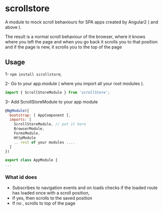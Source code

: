 # scrollstore


A module to mock scroll behaviours for SPA apps created by Angular2 ( and above ).

The result is a normal scroll behaviour of the browser, where it knows where you left the page and when you go back it scrolls you to
that position and if the page is new, it scrolls you to the top of the page

## Usage
1-  ```npm install scrollstore```;

2- Go to your app.module ( where you import all your root modules ).

```js
import { ScrollStoreModule } from 'scrollStore';
```

3- Add ScrollStoreModule to your app module

```js
@NgModule({
  bootstrap: [ AppComponent ],
  imports: [
    ScrollStoreModule, // put it here
    BrowserModule,
    FormsModule,
    HttpModule
    .. rest of your modules ....
  ]
})

export class AppModule {
...

```


### What id does

 - Subscribes to navigation events and on loads checks if the loaded route has loaded once with a scroll position,
 - If yes, then scrolls to the saved position
 - If no , scrolls to top of the page

